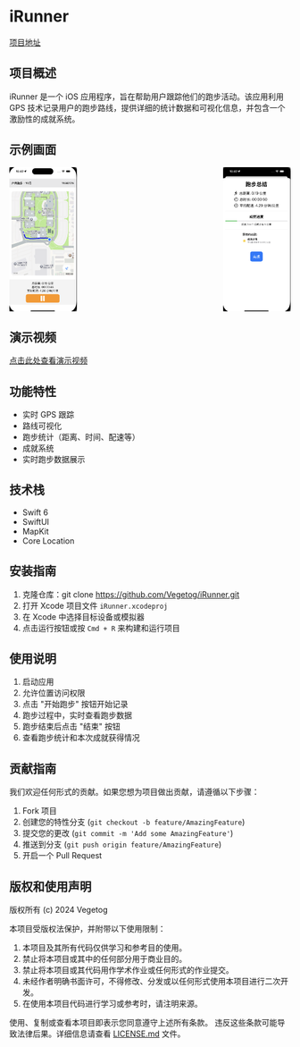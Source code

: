 # iRunner

[项目地址](https://github.com/Vegetog/iRunner)

## 项目概述

iRunner 是一个 iOS 应用程序，旨在帮助用户跟踪他们的跑步活动。该应用利用 GPS 技术记录用户的跑步路线，提供详细的统计数据和可视化信息，并包含一个激励性的成就系统。

## 示例画面

<div style="display: flex; justify-content: space-between;">
    <img src="pic1.png" style="width: 24%;" alt="示例画面1">
    <img src="pic2.png" style="width: 24%;" alt="示例画面2">
</div>

## 演示视频

[点击此处查看演示视频](https://www.bilibili.com/video/BV1gSxQeQE79)

## 功能特性

- 实时 GPS 跟踪
- 路线可视化
- 跑步统计（距离、时间、配速等）
- 成就系统
- 实时跑步数据展示

## 技术栈

- Swift 6
- SwiftUI
- MapKit
- Core Location

## 安装指南

1. 克隆仓库：git clone https://github.com/Vegetog/iRunner.git
2. 打开 Xcode 项目文件 `iRunner.xcodeproj`
3. 在 Xcode 中选择目标设备或模拟器
4. 点击运行按钮或按 `Cmd + R` 来构建和运行项目

## 使用说明

1. 启动应用
2. 允许位置访问权限
3. 点击 "开始跑步" 按钮开始记录
4. 跑步过程中，实时查看跑步数据
5. 跑步结束后点击 "结束" 按钮
6. 查看跑步统计和本次成就获得情况

## 贡献指南

我们欢迎任何形式的贡献。如果您想为项目做出贡献，请遵循以下步骤：

1. Fork 项目
2. 创建您的特性分支 (`git checkout -b feature/AmazingFeature`)
3. 提交您的更改 (`git commit -m 'Add some AmazingFeature'`)
4. 推送到分支 (`git push origin feature/AmazingFeature`)
5. 开启一个 Pull Request

## 版权和使用声明

版权所有 (c) 2024 Vegetog

本项目受版权法保护，并附带以下使用限制：

1. 本项目及其所有代码仅供学习和参考目的使用。
2. 禁止将本项目或其中的任何部分用于商业目的。
3. 禁止将本项目或其代码用作学术作业或任何形式的作业提交。
4. 未经作者明确书面许可，不得修改、分发或以任何形式使用本项目进行二次开发。
5. 在使用本项目代码进行学习或参考时，请注明来源。

使用、复制或查看本项目即表示您同意遵守上述所有条款。
违反这些条款可能导致法律后果。详细信息请查看 [LICENSE.md](LICENSE.md) 文件。


